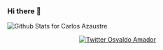 ### Hi there 👋

![Github Stats for Carlos Azaustre](https://github-readme-stats.vercel.app/api?username=OD0895&show_icons=true&hide_border=true&title_color=257BDC&icon_color=428CDF&bg_color=dddddd)

<p align="center">
    <a href="https://twitter.com/Amador0895">
        <img src="https://www.flaticon.es/svg/vstatic/svg/174/174876.svg?token=exp=1616775856~hmac=988481934fb95bdced6466d36681f841" alt="Twitter Osvaldo Amador">
    </a>
</p>

